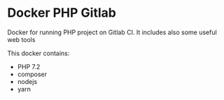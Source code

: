 # Docker PHP Gitlab

Docker for running PHP project on Gitlab CI. It includes also some useful web tools

This docker contains:
* PHP 7.2
* composer
* nodejs
* yarn
